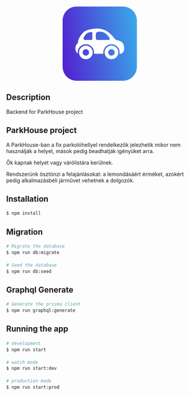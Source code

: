 <p align="center">
  <a href="https://main--jocular-swan-c72969.netlify.app/" target="blank"><img src="./Logo.svg" width="200" alt="Nest Logo" /></a>
</p>

## Description

Backend for ParkHouse project

## ParkHouse project

A ParkHouse-ban a fix parkolóhellyel rendelkezők jelezhetik mikor nem használják a helyet, mások pedig beadhatják igényüket arra.  

Ők kapnak helyet vagy várólistára kerülnek.

Rendszerünk ösztönzi a felajánlásokat: 
a lemondásáért érméket, azokért pedig alkalmazásbéli járművet vehetnek a dolgozók.
## Installation

```bash
$ npm install
```

## Migration

```bash
# Migrate the database
$ npm run db:migrate

# Seed the database
$ npm run db:seed
```

## Graphql Generate
```bash
# Generate the prisma client
$ npm run graphql:generate
```

## Running the app

```bash
# development
$ npm run start

# watch mode
$ npm run start:dev

# production mode
$ npm run start:prod
```
